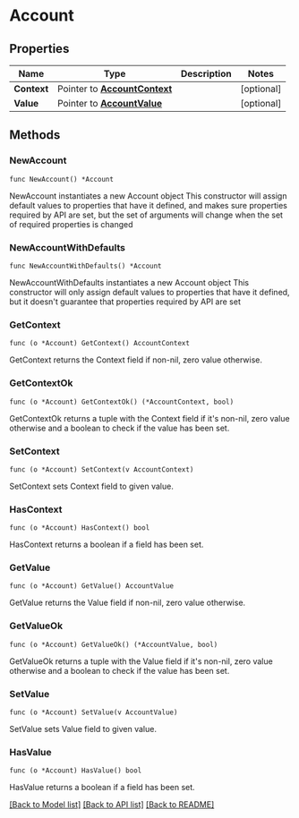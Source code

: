 # Account

## Properties

Name | Type | Description | Notes
------------ | ------------- | ------------- | -------------
**Context** | Pointer to [**AccountContext**](AccountContext.md) |  | [optional] 
**Value** | Pointer to [**AccountValue**](AccountValue.md) |  | [optional] 

## Methods

### NewAccount

`func NewAccount() *Account`

NewAccount instantiates a new Account object
This constructor will assign default values to properties that have it defined,
and makes sure properties required by API are set, but the set of arguments
will change when the set of required properties is changed

### NewAccountWithDefaults

`func NewAccountWithDefaults() *Account`

NewAccountWithDefaults instantiates a new Account object
This constructor will only assign default values to properties that have it defined,
but it doesn't guarantee that properties required by API are set

### GetContext

`func (o *Account) GetContext() AccountContext`

GetContext returns the Context field if non-nil, zero value otherwise.

### GetContextOk

`func (o *Account) GetContextOk() (*AccountContext, bool)`

GetContextOk returns a tuple with the Context field if it's non-nil, zero value otherwise
and a boolean to check if the value has been set.

### SetContext

`func (o *Account) SetContext(v AccountContext)`

SetContext sets Context field to given value.

### HasContext

`func (o *Account) HasContext() bool`

HasContext returns a boolean if a field has been set.

### GetValue

`func (o *Account) GetValue() AccountValue`

GetValue returns the Value field if non-nil, zero value otherwise.

### GetValueOk

`func (o *Account) GetValueOk() (*AccountValue, bool)`

GetValueOk returns a tuple with the Value field if it's non-nil, zero value otherwise
and a boolean to check if the value has been set.

### SetValue

`func (o *Account) SetValue(v AccountValue)`

SetValue sets Value field to given value.

### HasValue

`func (o *Account) HasValue() bool`

HasValue returns a boolean if a field has been set.


[[Back to Model list]](../README.md#documentation-for-models) [[Back to API list]](../README.md#documentation-for-api-endpoints) [[Back to README]](../README.md)


